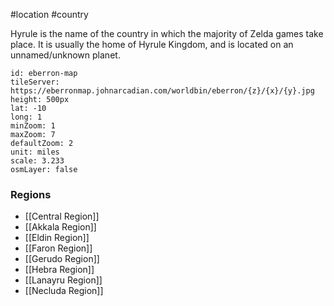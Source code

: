 #location #country

Hyrule is the name of the country in which the majority of Zelda games take place. It is usually the home of Hyrule Kingdom, and is located on an unnamed/unknown planet.

```leaflet
id: eberron-map
tileServer: https://eberronmap.johnarcadian.com/worldbin/eberron/{z}/{x}/{y}.jpg
height: 500px
lat: -10
long: 1
minZoom: 1
maxZoom: 7
defaultZoom: 2
unit: miles
scale: 3.233
osmLayer: false
```

### Regions

* [[Central Region]]
* [[Akkala Region]]
* [[Eldin Region]]
* [[Faron Region]]
* [[Gerudo Region]]
* [[Hebra Region]]
* [[Lanayru Region]]
* [[Necluda Region]]
